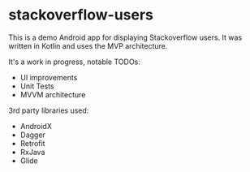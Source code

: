 # stackoverflow-users
This is a demo Android app for displaying Stackoverflow users.
It was written in Kotlin and uses the MVP architecture.

It's a work in progress, notable TODOs:
- UI improvements
- Unit Tests
- MVVM architecture

3rd party libraries used:
- AndroidX
- Dagger
- Retrofit
- RxJava
- Glide